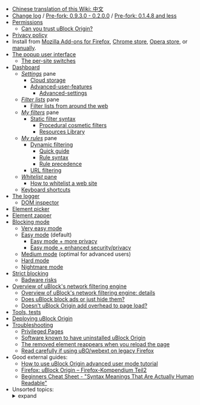 - [Chinese translation of this Wiki: 中文](https://github.com/fang5566/uBlock/wiki/Home)
- [Change log](https://github.com/gorhill/uBlock/releases) / [Pre-fork: 0.9.3.0 - 0.2.0.0](https://github.com/uBlock-LLC/uBlock/releases?after=0.9.3.0) / [Pre-fork: 0.1.4.8 and less](./Change-log)
- [Permissions](./Permissions)
    - [Can you trust uBlock Origin?](./Can-you-trust-uBlock-Origin%3F)
- [Privacy policy](./Privacy-policy)
- Install from [Mozilla Add-ons for Firefox](https://addons.mozilla.org/firefox/addon/ublock-origin/), [Chrome store](https://chrome.google.com/webstore/detail/ublock-origin/cjpalhdlnbpafiamejdnhcphjbkeiagm), [Opera store](https://addons.opera.com/en-gb/extensions/details/ublock/), or [manually](https://github.com/gorhill/uBlock/tree/master/dist#install).
- [The popup user interface](./Quick-guide:-popup-user-interface)
    - [The per-site switches](./Per-site-switches)
- [Dashboard](./Dashboard)
    - [_Settings_](./Dashboard:-Settings) pane
        - [Cloud storage](./Cloud-storage)
        - [Advanced-user-features](./Advanced-user-features)
            - [Advanced-settings](./Advanced-settings)
    - [_Filter lists_](./Dashboard:-Filter-lists) pane
        - [Filter lists from around the web](./Filter-lists-from-around-the-web)
    - [_My filters_](./Dashboard:-My-filters) pane
        - [Static filter syntax](./Static-filter-syntax)
            - [Procedural cosmetic filters](./Procedural-cosmetic-filters)
            - [Resources Library](./Resources-Library)
    - [_My rules_](./Dashboard:-My-rules) pane
        - [Dynamic filtering](./Dynamic-filtering)
            - [Quick guide](./Dynamic-filtering:-quick-guide)
            - [Rule syntax](./Dynamic-filtering:-rule-syntax)
            - [Rule precedence](./Dynamic-filtering:-precedence)
        - [URL filtering](./Dynamic-URL-filtering)
    - [_Whitelist_ pane](./Dashboard:-Whitelist)
        - [How to whitelist a web site](./How-to-whitelist-a-web-site)
    - [Keyboard shortcuts](./Keyboard-shortcuts)
- [The logger](./The-logger)
    - [DOM inspector](./DOM-inspector)
- [Element picker](./Element-picker)
- [Element zapper](./Element-zapper)
- [Blocking mode](./Blocking-mode)
    - [Very easy mode](./Blocking-mode:-very-easy-mode)
    - [Easy mode](./Blocking-mode:-easy-mode) (default)
        - [Easy mode + more privacy](./Dynamic-filtering:-to-easily-reduce-privacy-exposure)
        - [Easy mode + enhanced security/privacy](./Dynamic-filtering:-Benefits-of-blocking-3rd-party-iframe-tags)
    - [Medium mode](./Blocking-mode:-medium-mode) (optimal for advanced users)
    - [Hard mode](./Blocking-mode:-hard-mode)
    - [Nightmare mode](./Blocking-mode:-nightmare-mode)
- [Strict blocking](./Strict-blocking)
    - [Badware risks](./Badware-risks)
- [Overview of uBlock's network filtering engine](./Overview-of-uBlock's-network-filtering-engine)
    - [Overview of uBlock's network filtering engine: details](./Overview-of-uBlock's-network-filtering-engine:-details)
    - [Does uBlock block ads or just hide them?](./Does-uBlock-block-ads-or-just-hide-them%3F)
    - [Doesn't uBlock Origin add overhead to page load?](./Doesn't-uBlock-Origin-add-overhead-to-page-load%3F)
- [Tools, tests](./Tools)
- [Deploying uBlock Origin](./Deploying-uBlock-Origin)
- [Troubleshooting](./Troubleshooting)
    - [Privileged Pages](./Privileged-Pages)
    - [Software known to have uninstalled uBlock Origin](./Software-known-to-have-uninstalled-uBlock-Origin)
    - [The removed element reappears when you reload the page](./Element-picker#the-removed-element-reappears-when-you-reload-the-page)
    - [Read carefully if using uBO/webext on legacy Firefox](./Firefox-WebExtensions)
- Good external guides:
    - [How to use uBlock Origin advanced user mode tutorial](https://www.youtube.com/watch?v=2lisQQmWQkY)
    - [Firefox: uBlock Origin – Firefox-Kompendium Teil2](https://www.kuketz-blog.de/firefox-ublock-origin-firefox-kompendium-teil2/)
    - [Beginners Cheat Sheet - "Syntax Meanings That Are Actually Human Readable"](https://github.com/DandelionSprout/adfilt/blob/master/Wiki/SyntaxMeaningsThatAreActuallyHumanReadable.md)
- Unsorted topics: <details><summary>expand</summary>
    - [Privacy stuff](./Privacy-stuff)
    - [Tricks and tips waterfall](./Tips-and-tricks-waterfall)
    - [How to ...](./How-to-...)
    - [Memory footprint: what happens inside uBlock after installation](./Memory-footprint:-what-happens-inside-uBlock-after-installation)
    - [uBlock vs. ABP: efficiency compared](./uBlock-vs.-ABP:-efficiency-compared)
    - [Own memory usage: benchmarks over time](./Own-memory-usage:-benchmarks-over-time)
    - [Contributed memory usage: benchmarks over time](./Contributed-memory-usage:-benchmarks-over-time)
    - [Counterpoint: Who care about efficiency, I have 8 GB and/or a quad-core CPU](./Who-cares-about-efficiency,-I-have-8-GB-and%7Cor-a-quad-core-CPU)
    - [Myth: uBlock consumes over 80MB](./Myth:-uBlock-consumes-over-80MB)
    - [Myth: uBlock is just slightly less resource intensive than Adblock Plus](./Myth:-uBlock-is-just-slightly-less-resource-intensive-than-Adblock-Plus)
    - [Counterpoints: unsorted](./Counterarguments)
    - [uBlock and others: Blocking ads, trackers, malwares](./uBlock-and-others:-Blocking-ads,-trackers,-malwares)
    - [About "This other extension reports more stuff blocked!"](./About-%22This-other-extension-reports-more-stuff-blocked!%22)
    - [Various videos showing side by side comparison of the load speed of complex sites](./Various-videos-showing-side-by-side-comparison-of-the-load-speed-of-complex-sites)
    - [Why don't you accept donations?](./Why-don't-you-accept-donations%3F)
    - [Reference description of uBO in various extensions stores](./Reference-description-of-uBO-in-various-extensions-stores)
</details>